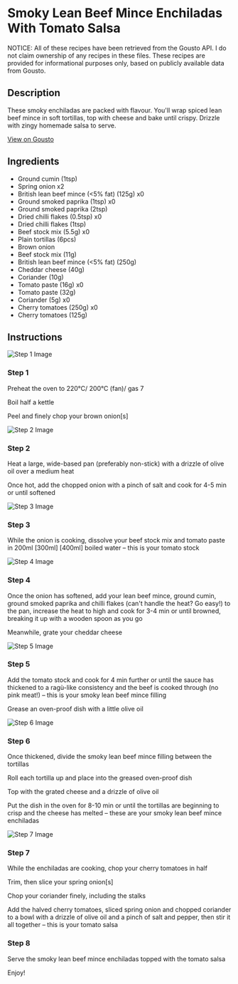# Smoky Lean Beef Mince Enchiladas With Tomato Salsa

NOTICE: All of these recipes have been retrieved from the Gousto API. I do not claim ownership of any recipes in these files. These recipes are provided for informational purposes only, based on publicly available data from Gousto.

## Description

These smoky enchiladas are packed with flavour. You'll wrap spiced lean beef mince in soft tortillas, top with cheese and bake until crispy. Drizzle with zingy homemade salsa to serve.

[View on Gousto](https://www.gousto.co.uk/recipes/cookbook/smoky-lean-beef-enchiladas-with-fresh-tomato-salsa)

## Ingredients

- Ground cumin (1tsp)
- Spring onion x2
- British lean beef mince (<5% fat) (125g) x0
- Ground smoked paprika (1tsp) x0
- Ground smoked paprika (2tsp)
- Dried chilli flakes (0.5tsp) x0
- Dried chilli flakes (1tsp)
- Beef stock mix (5.5g) x0
- Plain tortillas (6pcs)
- Brown onion
- Beef stock mix (11g)
- British lean beef mince (<5% fat) (250g)
- Cheddar cheese (40g)
- Coriander (10g)
- Tomato paste (16g) x0
- Tomato paste (32g)
- Coriander (5g) x0
- Cherry tomatoes (250g) x0
- Cherry tomatoes (125g)

## Instructions

![Step 1 Image](https://production-media.gousto.co.uk/cms/recipe-step-image/step-1-1609260219654-x200.jpg)

### Step 1

Preheat the oven to 220°C/ 200°C (fan)/ gas 7

Boil half a kettle

Peel and finely chop your brown onion[s]

![Step 2 Image](https://production-media.gousto.co.uk/cms/recipe-step-image/step-2-1609260224376-x200.jpg)

### Step 2

Heat a large, wide-based pan (preferably non-stick) with a drizzle of olive oil over a medium heat

Once hot, add the chopped onion with a pinch of salt and cook for 4-5 min or until softened

![Step 3 Image](https://production-media.gousto.co.uk/cms/recipe-step-image/step-3-1609260240523-x200.jpg)

### Step 3

While the onion is cooking, dissolve your beef stock mix and tomato paste in 200ml <span class="text-purple">[300ml] </span><span class="text-danger">[400ml] </span>boiled water – this is your tomato stock

![Step 4 Image](https://production-media.gousto.co.uk/cms/recipe-step-image/step-4-1609260253208-x200.jpg)

### Step 4

Once the onion has softened, add your lean beef mince, ground cumin, ground smoked paprika and chilli flakes (can't handle the heat? Go easy!) to the pan, increase the heat to high and cook for 3-4 min or until browned, breaking it up with a wooden spoon as you go

Meanwhile, grate your cheddar cheese

![Step 5 Image](https://production-media.gousto.co.uk/cms/recipe-step-image/step-5-1609260261538-x200.jpg)

### Step 5

Add the tomato stock and cook for 4 min further or until the sauce has thickened to a ragù-like consistency and the beef is cooked through (no pink meat!) – this is your smoky lean beef mince filling

Grease an oven-proof dish with a little olive oil

![Step 6 Image](https://production-media.gousto.co.uk/cms/recipe-step-image/step-6-1609260276344-x200.jpg)

### Step 6

Once thickened, divide the smoky lean beef mince filling between the tortillas

Roll each tortilla up and place into the greased oven-proof dish

Top with the grated cheese and a drizzle of olive oil

Put the dish in the oven for 8-10 min or until the tortillas are beginning to crisp and the cheese has melted – these are your smoky lean beef mince enchiladas

![Step 7 Image](https://production-media.gousto.co.uk/cms/recipe-step-image/step-7-1609260296678-x200.jpg)

### Step 7

While the enchiladas are cooking, chop your cherry tomatoes in half

Trim, then slice your spring onion[s]

Chop your coriander finely, including the stalks

Add the halved cherry tomatoes, sliced spring onion and chopped coriander to a bowl with a drizzle of olive oil and a pinch of salt and pepper, then stir it all together – this is your tomato salsa

### Step 8

Serve the smoky lean beef mince enchiladas topped with the tomato salsa

Enjoy!

